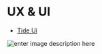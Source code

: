 # UX & UI

* [Tide Ui](https://dribbble.com/shots/745911-Tide-Ui/attachments/72248)

![enter image description here](https://cdn.dribbble.com/users/113231/screenshots/745911/attachments/72248/Tide_UI.png)

